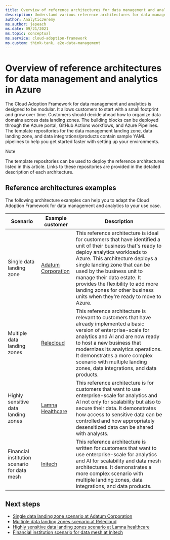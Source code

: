 ```yaml
---
title: Overview of reference architectures for data management and analytics in Azure
description: Understand various reference architectures for data management and analytics in Azure.
author: AnalyticJeremy
ms.author: jepeach
ms.date: 09/21/2021
ms.topic: conceptual
ms.service: cloud-adoption-framework
ms.custom: think-tank, e2e-data-management
---
```


# Overview of reference architectures for data management and analytics in Azure

The Cloud Adoption Framework for data management and analytics is designed to be modular. It allows customers to start with a small footprint and grow over time. Customers should decide ahead how to organize data domains across data landing zones. The building blocks can be deployed through the Azure portal, GitHub Actions workflows, and Azure Pipelines. The template repositories for the data management landing zone, data landing zone, and data integrations/products contain sample YAML pipelines to help you get started faster with setting up your environments.

> [!NOTE]
> The template repositories can be used to deploy the reference architectures listed in this article. Links to these repositories are provided in the detailed description of each architecture.

## Reference architectures examples

The following architecture examples can help you to adapt the Cloud Adoption Framework for data management and analytics to your use case.


|Scenario  |Example customer  |Description  |
|---------|---------|---------|
|Single data landing zone     |[Adatum Corporation](reference-architecture-adatum.md)         |This reference architecture is ideal for customers that have identified a unit of their business that's ready to deploy analytics workloads to Azure. This architecture deploys a single landing zone that can be used by the business unit to manage their data estate. It provides the flexibility to add more landing zones for other business units when they're ready to move to Azure.         |
|Multiple data landing zones     |[Relecloud](reference-architecture-relecloud.md)         |This reference architecture is relevant to customers that have already implemented a basic version of enterprise-scale for analytics and AI and are now ready to host a new business that modernizes its analytics operations. It demonstrates a more complex scenario with multiple landing zones, data integrations, and data products.         |
|Highly sensitive data landing zones     |[Lamna Healthcare](reference-architecture-lamna.md)         |This reference architecture is for customers that want to use enterprise-scale for analytics and AI not only for scalability but also to secure their data. It demonstrates how access to sensitive data can be controlled and how appropriately desensitized data can be shared with analysts.         |
|Financial institution scenario for data mesh     |[Initech](reference-architecture-data-mesh.md)         |This reference architecture is written for customers that want to use enterprise-scale for analytics and AI for scalability and data mesh architectures. It demonstrates a more complex scenario with multiple landing zones, data integrations, and data products.         |

## Next steps

- [Single data landing zone scenario at Adatum Corporation](./reference-architecture-adatum.md)
- [Multiple data landing zones scenario at Relecloud](reference-architecture-relecloud.md)
- [Highly sensitive data landing zones scenario at Lamna healthcare](reference-architecture-lamna.md)
- [Financial institution scenario for data mesh at Initech](reference-architecture-data-mesh.md)
